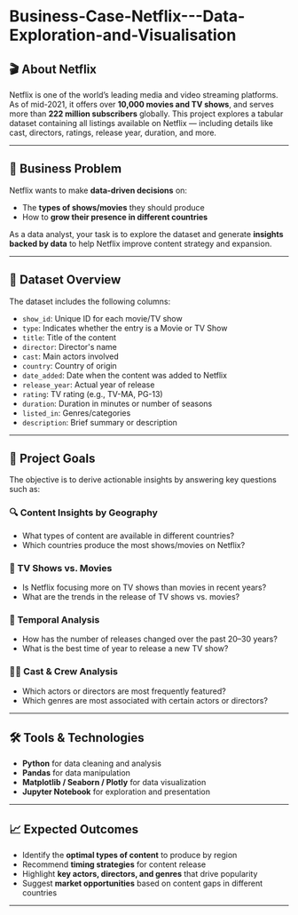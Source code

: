 # Business-Case-Netflix---Data-Exploration-and-Visualisation

## 🎬 About Netflix

Netflix is one of the world’s leading media and video streaming platforms. As of mid-2021, it offers over **10,000 movies and TV shows**, and serves more than **222 million subscribers** globally. This project explores a tabular dataset containing all listings available on Netflix — including details like cast, directors, ratings, release year, duration, and more.

---

## 🧠 Business Problem

Netflix wants to make **data-driven decisions** on:
- The **types of shows/movies** they should produce
- How to **grow their presence in different countries**

As a data analyst, your task is to explore the dataset and generate **insights backed by data** to help Netflix improve content strategy and expansion.

---

## 📂 Dataset Overview

The dataset includes the following columns:

- `show_id`: Unique ID for each movie/TV show  
- `type`: Indicates whether the entry is a Movie or TV Show  
- `title`: Title of the content  
- `director`: Director's name  
- `cast`: Main actors involved  
- `country`: Country of origin  
- `date_added`: Date when the content was added to Netflix  
- `release_year`: Actual year of release  
- `rating`: TV rating (e.g., TV-MA, PG-13)  
- `duration`: Duration in minutes or number of seasons  
- `listed_in`: Genres/categories  
- `description`: Brief summary or description

---

## 🎯 Project Goals

The objective is to derive actionable insights by answering key questions such as:

### 🔍 Content Insights by Geography
- What types of content are available in different countries?
- Which countries produce the most shows/movies on Netflix?

### 🎥 TV Shows vs. Movies
- Is Netflix focusing more on TV shows than movies in recent years?
- What are the trends in the release of TV shows vs. movies?

### 📅 Temporal Analysis
- How has the number of releases changed over the past 20–30 years?
- What is the best time of year to release a new TV show?

### 👨‍🎤 Cast & Crew Analysis
- Which actors or directors are most frequently featured?
- Which genres are most associated with certain actors or directors?

---

## 🛠️ Tools & Technologies

- **Python** for data cleaning and analysis
- **Pandas** for data manipulation
- **Matplotlib / Seaborn / Plotly** for data visualization
- **Jupyter Notebook** for exploration and presentation

---

## 📈 Expected Outcomes

- Identify the **optimal types of content** to produce by region
- Recommend **timing strategies** for content release
- Highlight **key actors, directors, and genres** that drive popularity
- Suggest **market opportunities** based on content gaps in different countries

---


